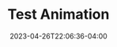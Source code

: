 ---
title: "Test Animation"
date: 2023-04-26T22:06:36-04:00
draft: true
js: ["../js/test-animation"]
---